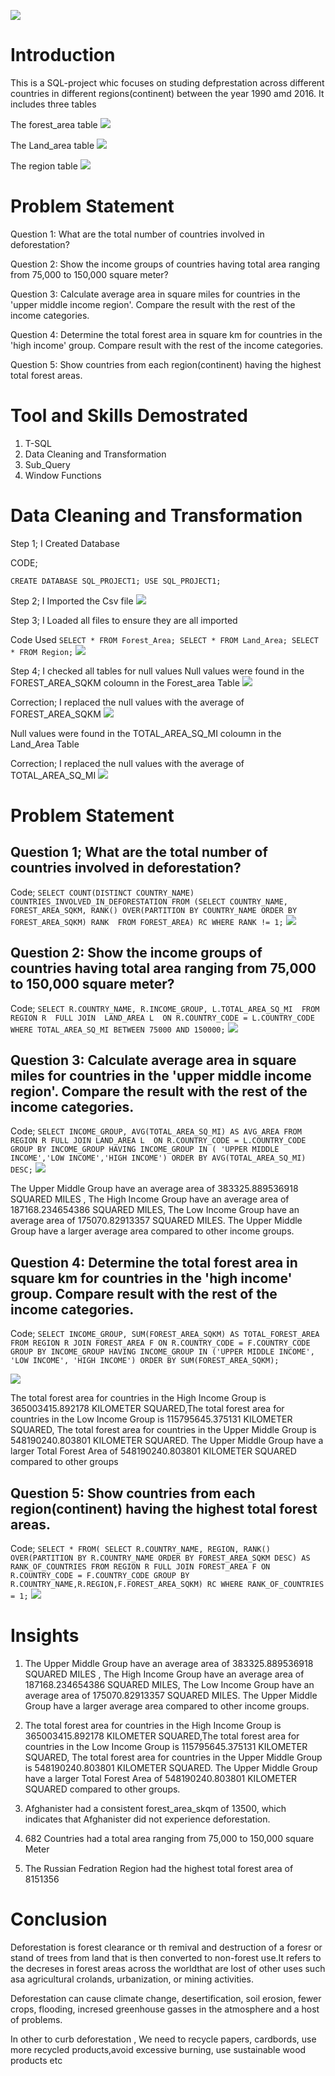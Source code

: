 ![](Deforestation.png)

# Introduction
This is a SQL-project whic focuses on studing defprestation across different countries in different regions(continent) between the year 1990 amd 2016. It includes three tables 

The forest_area table
![](forest_area.png)

 The Land_area table 
 ![](Land_area.png)
  
  The region table
  ![](region.png)

  # Problem Statement
Question 1: What are the total number of countries involved in deforestation? 

Question 2: Show the income groups of countries having total area ranging from 75,000 to 150,000 square meter?

Question 3: Calculate average area in square miles for countries in the 'upper middle income region'. Compare the result with the rest of the income categories.

Question 4: Determine the total forest area in square km for countries in the 'high income' group. Compare result with the rest of the income categories.

Question 5: Show countries from each region(continent) having the highest total forest areas. 

# Tool and Skills Demostrated
1) T-SQL
2) Data Cleaning and Transformation
3) Sub_Query
4) Window Functions

# Data Cleaning and Transformation
Step 1; I Created Database 

CODE;

`CREATE DATABASE SQL_PROJECT1;
USE SQL_PROJECT1;`

Step 2; I Imported the Csv file
![](SQL_PROJECT_1.png)

Step 3; I Loaded all files to ensure they are all imported

Code Used
`SELECT * FROM Forest_Area;
SELECT * FROM Land_Area;
SELECT * FROM Region;`
![](SQL_PROJECT_2.png)

Step 4; I checked all tables for null values
Null values were found in the FOREST_AREA_SQKM coloumn in the Forest_area Table
![](NULL_FOREST_AREA_SQKM.png)

 Correction; I replaced the null values with the average of FOREST_AREA_SQKM 
 ![](REPLACED_FOREST_AREA_SQKM.png)

Null values were found in the TOTAL_AREA_SQ_MI coloumn in the Land_Area Table

Correction; I replaced the null values with the average of  TOTAL_AREA_SQ_MI
![](REPLACED_TOTAL_SQ_MI.png)

# Problem Statement
## Question 1; What are the total number of countries involved in deforestation? 
Code; `SELECT COUNT(DISTINCT COUNTRY_NAME) COUNTRIES_INVOLVED_IN_DEFORESTATION
FROM (SELECT COUNTRY_NAME, FOREST_AREA_SQKM, RANK() OVER(PARTITION BY COUNTRY_NAME ORDER BY FOREST_AREA_SQKM) RANK 
FROM FOREST_AREA) RC
WHERE RANK != 1;`
![](QUESTION_ONE.png)

## Question 2: Show the income groups of countries having total area ranging from 75,000 to 150,000 square meter?
Code; `SELECT R.COUNTRY_NAME, R.INCOME_GROUP, L.TOTAL_AREA_SQ_MI 
FROM REGION R 
FULL JOIN  LAND_AREA L 
ON R.COUNTRY_CODE = L.COUNTRY_CODE
WHERE TOTAL_AREA_SQ_MI BETWEEN 75000 AND 150000;`
![](QUESTION_TWO.png)

## Question 3: Calculate average area in square miles for countries in the 'upper middle income region'. Compare the result with the rest of the income categories.
Code; `SELECT INCOME_GROUP, AVG(TOTAL_AREA_SQ_MI) AS AVG_AREA
FROM REGION R
FULL JOIN LAND_AREA L 
ON R.COUNTRY_CODE = L.COUNTRY_CODE
GROUP BY INCOME_GROUP
HAVING INCOME_GROUP IN ( 'UPPER MIDDLE INCOME','LOW INCOME','HIGH INCOME')
ORDER BY AVG(TOTAL_AREA_SQ_MI) DESC;`
![](QUESTION_THREE.png)

The Upper Middle Group have an average area of 383325.889536918 SQUARED MILES , The High Income Group have an average area of 187168.234654386 SQUARED MILES, The Low Income Group have an average area of 175070.82913357 SQUARED MILES. The Upper Middle Group have a larger average area compared to other income groups.

## Question 4: Determine the total forest area in square km for countries in the 'high income' group. Compare result with the rest of the income categories.
Code; `SELECT INCOME_GROUP, SUM(FOREST_AREA_SQKM) AS TOTAL_FOREST_AREA 
FROM REGION R
JOIN FOREST_AREA F
ON R.COUNTRY_CODE = F.COUNTRY_CODE
GROUP BY INCOME_GROUP
HAVING INCOME_GROUP IN ('UPPER MIDDLE INCOME', 'LOW INCOME', 'HIGH INCOME')
ORDER BY SUM(FOREST_AREA_SQKM);`

![](QUESTION_FOUR.png)

The total forest area for countries in the High Income Group is 365003415.892178 KILOMETER SQUARED,The total forest area for countries in the Low Income Group is 115795645.375131 KILOMETER SQUARED, The total forest area for countries in the Upper Middle Group is 548190240.803801 KILOMETER SQUARED. The Upper Middle Group have a larger Total Forest Area  of 548190240.803801   KILOMETER SQUARED compared to other groups

## Question 5: Show countries from each region(continent) having the highest total forest areas. 
Code; `SELECT * FROM(
SELECT R.COUNTRY_NAME, REGION, RANK() OVER(PARTITION BY R.COUNTRY_NAME ORDER BY FOREST_AREA_SQKM DESC) AS RANK_OF_COUNTRIES
FROM
REGION R
FULL JOIN FOREST_AREA F
ON R.COUNTRY_CODE = F.COUNTRY_CODE
GROUP BY R.COUNTRY_NAME,R.REGION,F.FOREST_AREA_SQKM) RC
WHERE RANK_OF_COUNTRIES = 1;`
![](QUESTION_FIVE)

# Insights

1) The Upper Middle Group have an average area of 383325.889536918 SQUARED MILES , The High Income Group have an average area of 187168.234654386 SQUARED MILES, The Low Income Group have an average area of 175070.82913357 SQUARED MILES. The Upper Middle Group have a larger average area compared to other income groups.
   
2) The total forest area for countries in the High Income Group is 365003415.892178 KILOMETER SQUARED,The total forest area for countries in the Low Income Group is 115795645.375131 KILOMETER SQUARED, The total forest area for countries in the Upper Middle Group is 548190240.803801 KILOMETER SQUARED. The Upper Middle Group have a larger Total Forest Area  of 548190240.803801   KILOMETER SQUARED compared to other groups.

3) Afghanister had a consistent forest_area_skqm of 13500, which indicates that Afghanister did not experience deforestation.

4) 682 Countries had a total area ranging from 75,000 to 150,000 square Meter

5) The Russian Fedration Region had the highest total forest area of 8151356
   

# Conclusion 

Deforestation is forest clearance or th remival and destruction of a foresr or stand of trees from land that is then converted to non-forest use.It refers to the decreses in forest areas across the worldthat are lost of other uses such asa agricultural crolands, urbanization, or mining activities.

Deforestation can cause climate change, desertification, soil erosion, fewer crops, flooding, incresed greenhouse gasses in the atmosphere and a host of problems.

In other to curb deforestation , We need to recycle papers, cardbords, use more recycled products,avoid excessive burning, use sustainable wood products etc
















